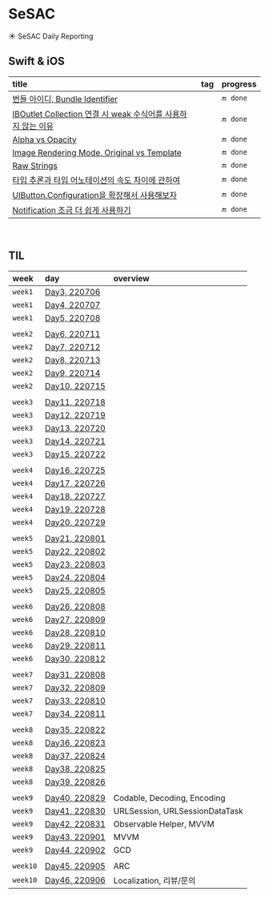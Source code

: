 # SeSAC
☀️ SeSAC Daily Reporting

## Swift & iOS

|title|tag|progress|
|:--|:--|:--|
|[번들 아이디, Bundle Identifier](https://github.com/Taehyeon-Kim/SeSAC/issues/22)||`🔚 done`|
|[IBOutlet Collection 연결 시 weak 수식어를 사용하지 않는 이유](https://github.com/Taehyeon-Kim/SeSAC/issues/27)||`🔚 done`|
|[Alpha vs Opacity](https://github.com/Taehyeon-Kim/SeSAC/issues/30)||`🔚 done`|
|[Image Rendering Mode, Original vs Template](https://github.com/Taehyeon-Kim/SeSAC/issues/31)||`🔚 done`|
|[Raw Strings](https://github.com/Taehyeon-Kim/SeSAC/issues/41)||`🔚 done`|
|[타입 추론과 타입 어노테이션의 속도 차이에 관하여](https://github.com/Taehyeon-Kim/SeSAC/issues/86)||`🔚 done`|
|[UIButton.Configuration을 확장해서 사용해보자](https://github.com/Taehyeon-Kim/SeSAC/issues/99)||`🔚 done`|
|[Notification 조금 더 쉽게 사용하기](https://github.com/Taehyeon-Kim/SeSAC/issues/107)||`🔚 done`|

<br />

## TIL

|week|day|overview|
|:--|:--|:--|
|`week1`|[Day3, 220706](https://github.com/Taehyeon-Kim/SeSAC/issues/8)|
|`week1`|[Day4, 220707](https://github.com/Taehyeon-Kim/SeSAC/issues/11)|
|`week1`|[Day5, 220708](https://github.com/Taehyeon-Kim/SeSAC/issues/15)|
|||
|`week2`|[Day6, 220711](https://github.com/Taehyeon-Kim/SeSAC/issues/28)|
|`week2`|[Day7, 220712](https://github.com/Taehyeon-Kim/SeSAC/issues/36)|
|`week2`|[Day8, 220713](https://github.com/Taehyeon-Kim/SeSAC/issues/43)|
|`week2`|[Day9, 220714](https://github.com/Taehyeon-Kim/SeSAC/issues/47)|
|`week2`|[Day10, 220715](https://github.com/Taehyeon-Kim/SeSAC/issues/50)|
|||
|`week3`|[Day11, 220718](https://github.com/Taehyeon-Kim/SeSAC/issues/54)|
|`week3`|[Day12, 220719](https://github.com/Taehyeon-Kim/SeSAC/issues/59)|
|`week3`|[Day13, 220720](https://github.com/Taehyeon-Kim/SeSAC/issues/64)|
|`week3`|[Day14, 220721](https://github.com/Taehyeon-Kim/SeSAC/issues/66)|
|`week3`|[Day15, 220722](https://github.com/Taehyeon-Kim/SeSAC/issues/68)|
|||
|`week4`|[Day16, 220725](https://github.com/Taehyeon-Kim/SeSAC/issues/69)|
|`week4`|[Day17, 220726](https://github.com/Taehyeon-Kim/SeSAC/issues/70)|
|`week4`|[Day18, 220727](https://github.com/Taehyeon-Kim/SeSAC/issues/71)|
|`week4`|[Day19, 220728](https://github.com/Taehyeon-Kim/SeSAC/issues/73)|
|`week4`|[Day20, 220729](https://github.com/Taehyeon-Kim/SeSAC/issues/78)|
|||
|`week5`|[Day21, 220801](https://github.com/Taehyeon-Kim/SeSAC/issues/79)|
|`week5`|[Day22, 220802](https://github.com/Taehyeon-Kim/SeSAC/issues/82)|
|`week5`|[Day23, 220803](https://github.com/Taehyeon-Kim/SeSAC/issues/89)|
|`week5`|[Day24, 220804](https://github.com/Taehyeon-Kim/SeSAC/issues/91)|
|`week5`|[Day25, 220805](https://github.com/Taehyeon-Kim/SeSAC/issues/92)|
|||
|`week6`|[Day26, 220808](https://github.com/Taehyeon-Kim/SeSAC/issues/93)|
|`week6`|[Day27, 220809](https://github.com/Taehyeon-Kim/SeSAC/issues/94)|
|`week6`|[Day28, 220810](https://github.com/Taehyeon-Kim/SeSAC/issues/95)|
|`week6`|[Day29, 220811](https://github.com/Taehyeon-Kim/SeSAC/issues/97)|
|`week6`|[Day30, 220812](https://github.com/Taehyeon-Kim/SeSAC/issues/98)|
|||
|`week7`|[Day31, 220808](https://github.com/Taehyeon-Kim/SeSAC/issues/100)|
|`week7`|[Day32, 220809](https://github.com/Taehyeon-Kim/SeSAC/issues/101)|
|`week7`|[Day33, 220810](https://github.com/Taehyeon-Kim/SeSAC/issues/102)|
|`week7`|[Day34, 220811](https://github.com/Taehyeon-Kim/SeSAC/issues/104)|
|||
|`week8`|[Day35, 220822](https://github.com/Taehyeon-Kim/SeSAC/issues/108)|
|`week8`|[Day36, 220823](https://github.com/Taehyeon-Kim/SeSAC/issues/111)|
|`week8`|[Day37, 220824](https://github.com/Taehyeon-Kim/SeSAC/issues/112)|
|`week8`|[Day38, 220825](https://github.com/Taehyeon-Kim/SeSAC/issues/113)|
|`week8`|[Day39, 220826](https://github.com/Taehyeon-Kim/SeSAC/issues/115)|
|||
|`week9`|[Day40, 220829](https://github.com/Taehyeon-Kim/SeSAC/issues/117)|Codable, Decoding, Encoding|
|`week9`|[Day41, 220830](https://github.com/Taehyeon-Kim/SeSAC/issues/118)|URLSession, URLSessionDataTask|
|`week9`|[Day42, 220831](https://github.com/Taehyeon-Kim/SeSAC/issues/119)|Observable Helper, MVVM|
|`week9`|[Day43, 220901](https://github.com/Taehyeon-Kim/SeSAC/issues/120)|MVVM|
|`week9`|[Day44, 220902](https://github.com/Taehyeon-Kim/SeSAC/issues/121)|GCD|
|||
|`week10`|[Day45, 220905](https://github.com/Taehyeon-Kim/SeSAC/issues/122)|ARC|
|`week10`|[Day46, 220906](https://github.com/Taehyeon-Kim/SeSAC/issues/123)|Localization, 리뷰/문의|

